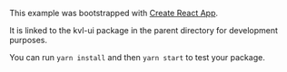 This example was bootstrapped with [Create React App](https://github.com/facebook/create-react-app).

It is linked to the kvl-ui package in the parent directory for development purposes.

You can run `yarn install` and then `yarn start` to test your package.
